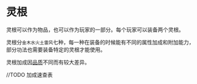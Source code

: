 # 灵根

灵根可以作为物品，也可以作为玩家的一部分。每个玩家可以装备两个灵根。

灵根分`金木水火土雷风`七种，每一种在装备的时候能有不同的属性加成和附加能力，部分功法也需要装备特定的灵根才能使用。

灵根加成因[品质](../品质.md)不同而有较大差异。

//TODO 加成速查表